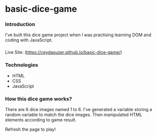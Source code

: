 # basic-dice-game

### Introduction
I've built this dice game project when I was practising learning DOM and coding with JavaScript. 

###
Live Site: (https://ceydasuzer.github.io/basic-dice-game/)

### Technologies
* HTML
* CSS
* JavaScript

### How this dice game works?
There are 6 dice images named 1 to 6. I've generated a variable storing a random variable to match the dice images. Then manipulated HTML elements according to game result. 

Refresh the page to play!
